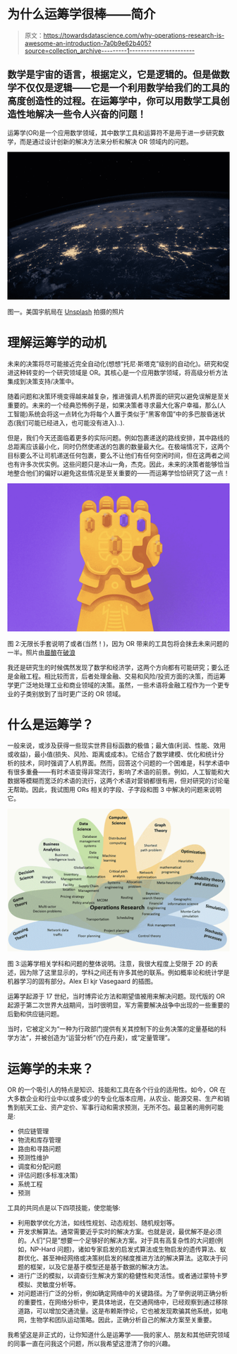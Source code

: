 # 为什么运筹学很棒——简介

> 原文：<https://towardsdatascience.com/why-operations-research-is-awesome-an-introduction-7a0b9e62b405?source=collection_archive---------1----------------------->

## 数学是宇宙的语言，根据定义，它是逻辑的。但是做数学不仅仅是逻辑——它是一个利用数学给我们的工具的高度创造性的过程。在运筹学中，你可以用数学工具创造性地解决一些令人兴奋的问题！

运筹学(OR)是一个应用数学领域，其中数学工具和运算符不是用于进一步研究数学，而是通过设计创新的解决方法来分析和解决 OR 领域内的问题。

![](img/70b8d138ff4b6d12efce93aae6d083e7.png)

图一。美国宇航局在 [Unsplash](https://unsplash.com?utm_source=medium&utm_medium=referral) 拍摄的照片

# 理解运筹学的动机

未来的决策将尽可能接近完全自动化(想想“托尼·斯塔克”级别的自动化)。研究和促进这种转变的一个研究领域是 OR。其核心是一个应用数学领域，将高级分析方法集成到决策支持/决策中。

随着问题和决策环境变得越来越复杂，推进强调人机界面的研究以避免误解是至关重要的。未来的一个经典恐怖例子是，如果决策者寻求最大化客户幸福，那么(人工智能)系统会将这一点转化为将每个人置于类似于“黑客帝国”中的多巴胺昏迷状态(我们可能已经进入，也可能没有进入)..).

但是，我们今天还面临着更多的实际问题。例如包裹递送的路线安排，其中路线的总距离应该最小化，同时仍然使递送的包裹的数量最大化。在极端情况下，这两个目标要么不让司机递送任何包裹，要么不让他们有任何空闲时间，但在这两者之间也有许多次优实例。这些问题只是冰山一角，杰克。因此，未来的决策者能够恰当地整合他们的偏好以避免这些情况是至关重要的——而运筹学恰恰研究了这一点！

![](img/08946cf9f15c745f0d50a74125f1ad1e.png)

图 2:无限长手套说明了或者(当然！)，因为 OR 带来的工具包将会抹去未来问题的一半。照片由[晨酿](https://unsplash.com/@morningbrew?utm_source=medium&utm_medium=referral)在[破浪](https://unsplash.com?utm_source=medium&utm_medium=referral)

我还是研究生的时候偶然发现了数学和经济学，这两个方向都有可能研究；要么还是金融工程。相比较而言，后者处理金融、交易和风险/投资方面的决策，而运筹学更广泛地处理工业和商业领域的决策。虽然，一些术语将金融工程作为一个更专业的子类别放到了当时更广泛的 OR 领域。

# 什么是运筹学？

一般来说，或涉及获得一些现实世界目标函数的极值；最大值(利润、性能、效用或收益)，最小值(损失、风险、距离或成本)。它结合了数学建模、优化和统计分析的技术，同时强调了人机界面。然而，回答这个问题的一个困难是，科学术语中有很多重叠——有时术语变得非常流行，影响了术语的前景。例如，人工智能和大数据等模糊而宽泛的术语的流行，这两个术语对营销都很有用，但对研究的讨论毫无帮助。因此，我试图用 ORs 相关的字段、子字段和图 3 中解决的问题来说明它。

![](img/569ef6d6a0c32a987e68d4406bdafea1.png)

图 3:运筹学相关学科和问题的整体说明。注意，我很大程度上受限于 2D 的表述，因为除了这里显示的，学科之间还有许多其他的联系。例如概率论和统计学是机器学习的固有部分。Alex El kjr Vasegaard 的插图。

运筹学起源于 17 世纪，当时博弈论方法和期望值被用来解决问题。现代版的 OR 起源于第二次世界大战期间，当时很明显，军方需要解决战争中出现的一些重要的后勤和供应链问题。

当时，它被定义为“一种为行政部门提供有关其控制下的业务决策的定量基础的科学方法”，并被创造为“运营分析”(仍在丹麦)，或“定量管理”。

# 运筹学的未来？

OR 的一个吸引人的特点是知识、技能和工具在各个行业的适用性。如今，OR 在大多数企业和行业中以或多或少的专业化版本应用，从农业、能源交易、生产和销售到航天工业、资产定价、军事行动和需求预测，无所不包。最显著的用例可能是:

*   供应链管理
*   物流和库存管理
*   路由和寻路问题
*   预测性维护
*   调度和分配问题
*   评估问题(多标准决策)
*   系统工程
*   预测

工具的共同点是以下四项技能，使您能够:

*   利用数学优化方法，如线性规划、动态规划、随机规划等。
*   开发求解算法。通常需要近乎实时的解决方案。也就是说，最优解不是必须的。人们“只是”想要一个足够好的解决方案。对于具有高复杂性的大问题(例如，NP-Hard 问题)，诸如专家启发的启发式算法或生物启发的遗传算法、蚁群优化、甚至神经网络或决策树启发的梯度推进方法的解决算法。这取决于问题的框架，以及它是基于模型还是基于数据的解决方法。
*   进行广泛的模拟，以调查衍生解决方案的稳健性和灵活性。或者通过蒙特卡罗模拟、灵敏度分析等。
*   对问题进行广泛的分析，例如确定网络中的关键路径。为了举例说明正确分析的重要性，在网络分析中，更具体地说，在交通网络中，已经观察到通过移除道路，可以增加交通流量。这是布赖斯悖论，它也被发现欺骗其他系统，如电网，生物学和团队运动策略。因此，正确分析自己的解决方案至关重要。

我希望这是非正式的，让你知道什么是运筹学——我的家人、朋友和其他研究领域的同事一直在问我这个问题，所以我希望这澄清了你的兴趣。